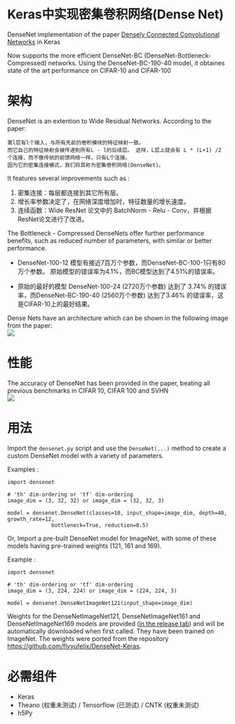 # Keras中实现密集卷积网络(Dense Net)

DenseNet implementation of the paper [Densely Connected Convolutional Networks](https://arxiv.org/pdf/1608.06993v3.pdf) in Keras

Now supports the more efficient DenseNet-BC (DenseNet-Bottleneck-Compressed) networks. Using the DenseNet-BC-190-40 model, it obtaines state of the art performance on CIFAR-10 and CIFAR-100

# 架构

DenseNet is an extention to Wide Residual Networks. According to the paper:   


    第l层有l个输入，与所有先前的卷积模块的特征映射一致。 
    而它自己的特征映射会被传递到所有L - l的后续层。 这样，L层上就会有 L * (L+1) /2 个连接，而不像传统的前馈网络一样，只有L个连接。 
    因为它的密集连接模式，我们将其称为密集卷积网络(DenseNet)。
    

It features several improvements such as :

1. 密集连接：每层都连接到其它所有层。
2. 增长率参数决定了，在网络深度增加时，特征数量的增长速度。
3. 连续函数：Wide ResNet 论文中的 BatchNorm - Relu - Conv，并根据ResNet论文进行了改进。

The Bottleneck - Compressed DenseNets offer further performance benefits, such as reduced number of parameters, with similar or better performance.

- DenseNet-100-12 模型有接近7百万个参数，而DenseNet-BC-100-1只有80万个参数。 原始模型的错误率为4.1%，而BC模型达到了4.51%的错误率。

- 原始的最好的模型 DenseNet-100-24 (2720万个参数) 达到了 3.74% 的错误率，而DenseNet-BC-190-40 (2560万个参数) 达到了3.46% 的错误率，这是CIFAR-10上的最好结果。

Dense Nets have an architecture which can be shown in the following image from the paper:   
<img src="https://github.com/titu1994/DenseNet/blob/master/images/dense_net.JPG?raw=true" />

# 性能

The accuracy of DenseNet has been provided in the paper, beating all previous benchmarks in CIFAR 10, CIFAR 100 and SVHN   
<img src="https://github.com/titu1994/DenseNet/blob/master/images/accuracy_densenet.JPG?raw=true" />

# 用法

Import the `densenet.py` script and use the `DenseNet(...)` method to create a custom DenseNet model with a variety of parameters.

Examples :

    import densenet
    
    # 'th' dim-ordering or 'tf' dim-ordering
    image_dim = (3, 32, 32) or image_dim = (32, 32, 3)
    
    model = densenet.DenseNet(classes=10, input_shape=image_dim, depth=40, growth_rate=12, 
                  bottleneck=True, reduction=0.5)
    

Or, Import a pre-built DenseNet model for ImageNet, with some of these models having pre-trained weights (121, 161 and 169).

Example :

    import densenet
    
    # 'th' dim-ordering or 'tf' dim-ordering
    image_dim = (3, 224, 224) or image_dim = (224, 224, 3)
    
    model = densenet.DenseNetImageNet121(input_shape=image_dim)
    

Weights for the DenseNetImageNet121, DenseNetImageNet161 and DenseNetImageNet169 models are provided ([in the release tab](https://github.com/titu1994/DenseNet/releases)) and will be automatically downloaded when first called. They have been trained on ImageNet. The weights were ported from the repository https://github.com/flyyufelix/DenseNet-Keras.

# 必需组件

- Keras
- Theano (权重未测试) / Tensorflow (已测试) / CNTK (权重未测试)
- h5Py